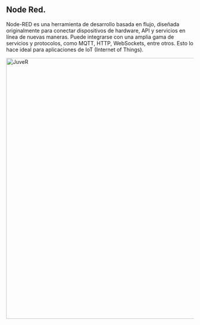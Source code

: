 ## Node Red.


Node-RED es una herramienta de desarrollo basada en flujo, diseñada originalmente para conectar dispositivos de hardware, API y servicios en línea de nuevas maneras. Puede integrarse con una amplia gama de servicios y protocolos, como MQTT, HTTP, WebSockets, entre otros. Esto lo hace ideal para aplicaciones de IoT (Internet of Things).

<img src="https://techexplorations.com/wp-content/uploads/2020/08/NR-05.10-Introduction-to-Node-RED-examples-and-documentation-00-03-27-435-768x432.jpg" alt="JuveR" width="700px">
